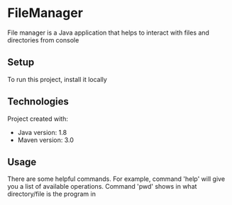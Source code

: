 # FileManager

File manager is a Java application that helps to interact with files and directories from console

## Setup

To run this project, install it locally

## Technologies

Project created with:
* Java version: 1.8
* Maven version: 3.0

## Usage

There are some helpful commands. For example, command 'help' will give you a list of available operations. Command 'pwd' shows in what directory/file is the program in
